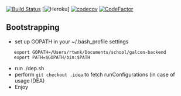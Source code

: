 [![Build Status](https://travis-ci.org/ratoshniuk/galcon-backend-go.svg?branch=develop)](https://travis-ci.org/ratoshniuk/galcon-backend-go)
[![Heroku](http://heroku-badge.herokuapp.com/?app=damp-ravine-74691&style=flat&svg=1)]
[![codecov](https://codecov.io/gh/ratoshniuk/galcon-backend/branch/develop/graph/badge.svg)](https://codecov.io/gh/ratoshniuk/galcon-backend-go)
[![CodeFactor](https://www.codefactor.io/repository/github/ratoshniuk/galcon-backend-go/badge)](https://www.codefactor.io/repository/github/ratoshniuk/galcon-backend-go)

## Bootstrapping 

- set up GOPATH in your ~/.bash_profile settings

 ```
    export GOPATH=/Users/rtwnk/Documents/school/galcon-backend
    export PATH=$GOPATH/bin:$PATH

```

- run ./dep.sh
- perform `git checkout .idea` to fetch runConfigurations (in case of usage IDEA)
- Enjoy

